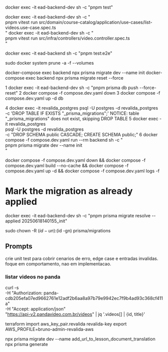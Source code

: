 docker exec -it ead-backend-dev sh -c "pnpm test"

docker exec -it ead-backend-dev sh -c "\
 pnpm vitest run src/domain/course-catalog/application/use-cases/list-videos.use-case.spec.ts\
"
docker exec -it ead-backend-dev sh -c "\
 pnpm vitest run src/infra/controllers/video.controller.spec.ts\
"

docker exec -it ead-backend sh -c "pnpm test:e2e"

sudo docker system prune -a -f --volumes

docker-compose exec backend npx prisma migrate dev --name init
docker-compose exec backend npx prisma migrate reset --force

1 docker exec -it ead-backend-dev sh -c "pnpm prisma db push --force-reset"
2 docker compose -f compose.dev.yaml down
3 docker compose -f compose.dev.yaml up -d db

4 docker exec -it revalida_postgres psql -U postgres -d revalida_postgres \
 -c 'DROP TABLE IF EXISTS "\_prisma_migrations";'
NOTICE: table "\_prisma_migrations" does not exist, skipping
DROP TABLE
5 docker exec -it revalida_postgres \
 psql -U postgres -d revalida_postgres \
 -c "DROP SCHEMA public CASCADE; CREATE SCHEMA public;"
6 docker compose -f compose.dev.yaml run --rm backend sh -c "\
 pnpm prisma migrate dev --name init \
"

docker compose -f compose.dev.yaml down && docker compose -f compose.dev.yaml build --no-cache && docker compose -f compose.dev.yaml up -d && docker compose -f compose.dev.yaml logs -f

# Mark the migration as already applied

docker exec -it ead-backend-dev sh -c "pnpm prisma migrate resolve --applied 20250618140155_init"

sudo chown -R $(id -un):$(id -gn) prisma/migrations

## Prompts

crie unit test para cobrir cenarios de erro, edge case e entradas invalidas. foque em comportamento, nao em implementacao.

### listar videos no panda

curl -s \
 -H "Authorization: panda-cdb205efa07ed9662761e12adf2b6aa8a97b79e9942ec7f9b4ad93c368cf411a" \
 -H "Accept: application/json" \
 "https://api-v2.pandavideo.com.br/videos" | jq '.videos[] | {id, title}'

terraform import aws_key_pair.revalida revalida-key
export AWS_PROFILE=bruno-admin-revalida-aws

npx prisma migrate dev --name add_url_to_lesson_document_translation
npx prisma generate
